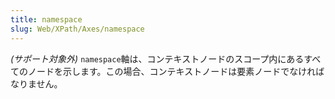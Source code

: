 ```yaml
---
title: namespace
slug: Web/XPath/Axes/namespace
---
```


_(サポート対象外)_
`namespace`軸は、コンテキストノードのスコープ内にあるすべてのノードを示します。この場合、コンテキストノードは要素ノードでなければなりません。
